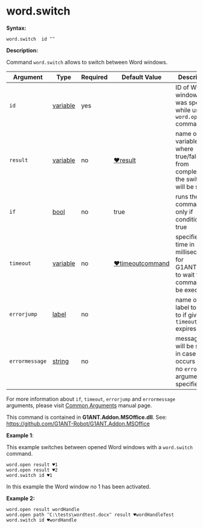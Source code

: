 # word.switch

**Syntax:**

```G1ANT
word.switch  id ‴‴ 
```

**Description:**

Command `word.switch` allows to switch between Word windows. 

| Argument | Type | Required | Default Value | Description |
| -------- | ---- | -------- | ------------- | ----------- |
|`id`| [variable](https://github.com/G1ANT-Robot/G1ANT.Manual/blob/master/G1ANT-Language/Special-Characters/variable.md)  | yes | | ID of Word window that was specified while using `word.open` command |
|`result`| [variable](https://github.com/G1ANT-Robot/G1ANT.Manual/blob/master/G1ANT-Language/Special-Characters/variable.md)  | no |  [♥result](https://github.com/G1ANT-Robot/G1ANT.Manual/blob/master/G1ANT-Language/Common-Arguments.md)  |name of variable where true/false from completion the switch will be stored|
|`if`| [bool](https://github.com/G1ANT-Robot/G1ANT.Manual/blob/master/G1ANT-Language/Structures/bool.md) | no | true | runs the command only if condition is true |
|`timeout`| [variable](https://github.com/G1ANT-Robot/G1ANT.Manual/blob/master/G1ANT-Language/Special-Characters/variable.md) | no | [♥timeoutcommand](https://github.com/G1ANT-Robot/G1ANT.Manual/blob/master/G1ANT-Language/Variables/Special-Variables.md)  | specifies time in milliseconds for G1ANT.Robot to wait for the command to be executed |
|`errorjump` | [label](https://github.com/G1ANT-Robot/G1ANT.Manual/blob/master/G1ANT-Language/Structures/label.md) | no | | name of the label to jump to if given `timeout` expires |
|`errormessage`| [string](https://github.com/G1ANT-Robot/G1ANT.Manual/blob/master/G1ANT-Language/Structures/string.md) | no |  | message that will be shown in case error occurs and no `errorjump` argument is specified |

For more information about `if`, `timeout`, `errorjump` and `errormessage` arguments, please visit [Common Arguments](https://github.com/G1ANT-Robot/G1ANT.Manual/blob/master/G1ANT-Language/Common-Arguments.md)  manual page.

This command is contained in **G1ANT.Addon.MSOffice.dll**.
See: https://github.com/G1ANT-Robot/G1ANT.Addon.MSOffice

**Example 1**:

This example switches between opened Word windows with a `word.switch` command.

```G1ANT
word.open result ♥1
word.open result ♥2
word.switch id ♥1
```

 

In this example the Word window no 1 has been activated.

**Example 2:**

```G1ANT
word.open result wordHandle
word.open path ‴C:\tests\wordtest.docx‴ result ♥wordHandleTest
word.switch id ♥wordHandle
```
